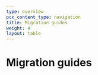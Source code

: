 ```yaml
---
type: overview
pcx_content_type: navigation
title: Migration guides
weight: 4
layout: table
---
```


# Migration guides
